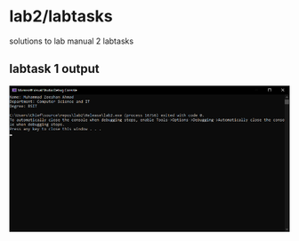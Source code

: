 # lab2/labtasks
solutions to lab manual 2 labtasks

## labtask 1 output
![labtask1](https://github.com/itexpert120/labdata/blob/main/sem1/lab2/labtasks/labtask1.png?raw=true)
